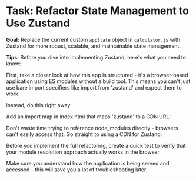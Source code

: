 # Task: Refactor State Management to Use Zustand

**Goal:** Replace the current custom `appState` object in `calculator.js` with Zustand for more robust, scalable, and maintainable state management.

**Tips:** Before you dive into implementing Zustand, here's what you need to know:

First, take a closer look at how this app is structured - it's a browser-based application using ES modules without a build tool. This means you can't just use bare import specifiers like import from 'zustand' and expect them to work.

Instead, do this right away:

Add an import map in index.html that maps 'zustand' to a CDN URL:

<script type="importmap">
{
  "imports": {
    "zustand": "https://esm.sh/zustand@4.4.1"
  }
}
</script>
Don't waste time trying to reference node_modules directly - browsers can't easily access that. Go straight to using a CDN for Zustand.

Before you implement the full refactoring, create a quick test to verify that your module resolution approach actually works in the browser.

Make sure you understand how the application is being served and accessed - this will save you a lot of troubleshooting later.


